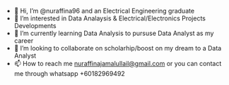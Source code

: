 - 👋 Hi, I’m @nuraffina96 and an Electrical Engineering graduate
- 👀 I’m interested in Data Analaysis & Electrical/Electronics Projects Developments
- 🌱 I’m currently learning Data Analysis to pursuse Data Analyst as my career
- 💞️ I’m looking to collaborate on scholarhip/boost on my dream to a Data Analyst
- 📫 How to reach me nuraffinajamalullail@gmail.com or you can contact me through whatsapp +60182969492

<!---
nuraffina96/nuraffina96 is a ✨ special ✨ repository because its `README.md` (this file) appears on your GitHub profile.
You can click the Preview link to take a look at your changes.
--->
